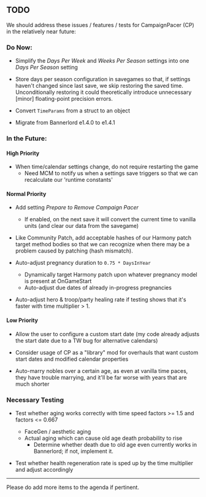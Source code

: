 ## TODO

We should address these issues / features / tests for CampaignPacer (CP) in the relatively near future:


### Do Now:

- Simplify the *Days Per Week* and *Weeks Per Season* settings into one *Days Per Season* setting

- Store days per season configuration in savegames so that, if settings haven't changed since last save, we skip restoring the saved time. Unconditionally restoring it could theoretically introduce unnecessary [minor] floating-point precision errors.

- Convert `TimeParams` from a struct to an object

- Migrate from Bannerlord e1.4.0 to e1.4.1


### In the Future:

#### High Priority

- When time/calendar settings change, do not require restarting the game
  - Need MCM to notify us when a settings save triggers so that we can recalculate our 'runtime constants'


#### Normal Priority

- Add setting *Prepare to Remove Campaign Pacer*
  - If enabled, on the next save it will convert the current time to vanilla units (and clear our data from the savegame)

- Like Community Patch, add acceptable hashes of our Harmony patch target method bodies so that we can recognize when there may be a problem caused by patching (hash mismatch).

- Auto-adjust pregnancy duration to `0.75 * DaysInYear`
  - Dynamically target Harmony patch upon whatever pregnancy model is present at OnGameStart
  - Auto-adjust due dates of already in-progress pregnancies

- Auto-adjust hero & troop/party healing rate if testing shows that it's faster with time multiplier > 1.


#### Low Priority

- Allow the user to configure a custom start date (my code already adjusts the start date due to a TW bug for alternative calendars)

- Consider usage of CP as a "library" mod for overhauls that want custom start dates and modified calendar properties

- Auto-marry nobles over a certain age, as even at vanilla time paces, they have trouble marrying, and it'll be far worse with years that are much shorter


### Necessary Testing

- Test whether aging works correctly with time speed factors >= 1.5 and factors <= 0.667
  - FaceGen / aesthetic aging
  - Actual aging which can cause old age death probability to rise
    - Determine whether death due to old age even currently works in Bannerlord; if not, implement it.

- Test whether health regeneration rate is sped up by the time multiplier and adjust accordingly

---

Please do add more items to the agenda if pertinent.
